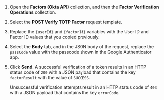 1. Open the **Factors (Okta API)** collection, and then the **Factor Verification Operations** collection.
2. Select the **POST Verify TOTP Factor** request template.
3. Replace the `{userId}` and `{factorId}` variables with the User ID and Factor ID values that you copied previously.
4. Select the **Body** tab, and in the JSON body of the request, replace the `passCode` value with the passcode shown in the Google Authenticator app.
5. Click **Send**. A successful verification of a token results in an HTTP status code of `200` with a JSON payload that contains the key `factorResult` with the value of `SUCCESS`.

    Unsuccessful verification attempts result in an HTTP status code of `403` with a JSON payload that contains the key `errorCode`.
